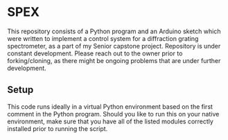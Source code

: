 # SPEX
This repository consists of a Python program and an Arduino sketch which were written to implement a control system for a diffraction grating spectrometer, as a part of my Senior capstone project. 
Repository is under constant development. Please reach out to the owner prior to forking/cloning, as there might be ongoing problems that are under further development. 

## Setup
This code runs ideally in a virtual Python environment based on the first comment in the Python program. Should you like to run this on your native environment, make sure that you have all of the listed modules correctly installed prior to running the script. 
